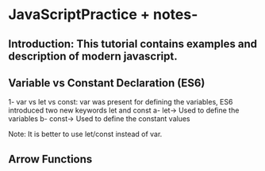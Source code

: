 # JavaScriptPractice + notes-

Introduction: This tutorial contains examples and description of modern javascript.
-------------

Variable vs Constant Declaration (ES6)
--------------------------------------
1- var vs let vs const: var was present for defining the variables, ES6 introduced two new keywords let and const
a- let-> Used to define the variables
b- const-> Used to define the constant values

Note: It is better to use let/const instead of var.

Arrow Functions
---------------